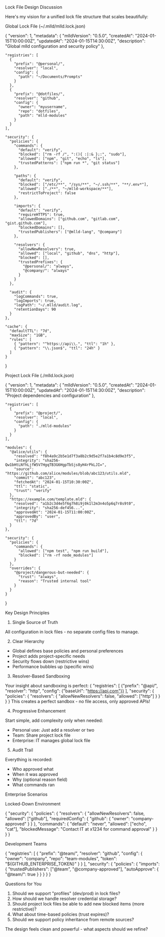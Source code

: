   Lock File Design Discussion

  Here's my vision for a unified lock file structure that scales beautifully:

  Global Lock File (~/.mlld/mlld.lock.json)

  {
    "version": 1,
    "metadata": {
      "mlldVersion": "0.5.0",
      "createdAt": "2024-01-15T10:00:00Z",
      "updatedAt": "2024-01-15T14:30:00Z",
      "description": "Global mlld configuration and security policy"
    },

    "registries": [
      {
        "prefix": "@personal/",
        "resolver": "local",
        "config": {
          "path": "~/Documents/Prompts"
        }
      },
      {
        "prefix": "@dotfiles/",
        "resolver": "github",
        "config": {
          "owner": "myusername",
          "repo": "dotfiles",
          "path": "mlld-modules"
        }
      }
    ],

    "security": {
      "policies": {
        "commands": {
          "default": "verify",
          "blocked": ["rm -rf /", ":(){ :|:& };:", "sudo"],
          "allowed": ["npm", "git", "echo", "ls"],
          "trustedPatterns": ["npm run *", "git status"]
        },

        "paths": {
          "default": "verify",
          "blocked": ["/etc/**", "/sys/**", "~/.ssh/**", "**/.env*"],
          "allowed": ["./**", "~/mlld-workspace/**"],
          "restrictToProject": false
        },

        "imports": {
          "default": "verify",
          "requireHTTPS": true,
          "allowedDomains": ["github.com", "gitlab.com", "gist.github.com"],
          "blockedDomains": [],
          "trustedPublishers": ["@mlld-lang", "@company"]
        },

        "resolvers": {
          "allowNewResolvers": true,
          "allowed": ["local", "github", "dns", "http"],
          "blocked": [],
          "trustedPrefixes": {
            "@personal/": "always",
            "@company/": "always"
          }
        }
      },

      "audit": {
        "logCommands": true,
        "logImports": true,
        "logPath": "~/.mlld/audit.log",
        "retentionDays": 90
      }
    },

    "cache": {
      "defaultTTL": "7d",
      "maxSize": "1GB",
      "rules": [
        { "pattern": "^https://api\\.", "ttl": "1h" },
        { "pattern": "\\.json$", "ttl": "24h" }
      ]
    }
  }

  Project Lock File (./mlld.lock.json)

  {
    "version": 1,
    "metadata": {
      "mlldVersion": "0.5.0",
      "createdAt": "2024-01-15T10:00:00Z",
      "updatedAt": "2024-01-15T14:30:00Z",
      "description": "Project dependencies and configuration"
    },

    "registries": [
      {
        "prefix": "@project/",
        "resolver": "local",
        "config": {
          "path": "./mlld-modules"
        }
      }
    ],

    "modules": {
      "@alice/utils": {
        "resolved": "f8h4a9c2b5e1d7f3a8b2c9d5e2f7a1b4c8d9e3f5",
        "integrity": "sha256-Qw1bHtLNfhLjfW5V7HgqTB3G6HgpTbSjs8yH4rPkLJI=",
        "source": "https://github.com/alice/modules/blob/abc123/utils.mld",
        "commit": "abc123",
        "fetchedAt": "2024-01-15T10:30:00Z",
        "ttl": "static",
        "trust": "verify"
      },
      "https://example.com/template.mld": {
        "resolved": "a1b2c3d4e5f6g7h8i9j0k1l2m3n4o5p6q7r8s9t0",
        "integrity": "sha256-def456...",
        "approvedAt": "2024-01-15T11:00:00Z",
        "approvedBy": "user",
        "ttl": "7d"
      }
    },

    "security": {
      "policies": {
        "commands": {
          "allowed": ["npm test", "npm run build"],
          "blocked": ["rm -rf node_modules"]
        }
      },
      "overrides": {
        "@project/dangerous-but-needed": {
          "trust": "always",
          "reason": "Trusted internal tool"
        }
      }
    }
  }

  Key Design Principles

  1. Single Source of Truth

  All configuration in lock files - no separate config files to manage.

  2. Clear Hierarchy

  - Global defines base policies and personal preferences
  - Project adds project-specific needs
  - Security flows down (restrictive wins)
  - Performance bubbles up (specific wins)

  3. Resolver-Based Sandboxing

  Your insight about sandboxing is perfect:
  {
    "registries": [
      {"prefix": "@api/", "resolver": "http", "config": {"baseUrl": "https://api.com"}}
    ],
    "security": {
      "policies": {
        "resolvers": {
          "allowNewResolvers": false,
          "allowed": ["http"]
        }
      }
    }
  }
  This creates a perfect sandbox - no file access, only approved APIs!

  4. Progressive Enhancement

  Start simple, add complexity only when needed:
  - Personal use: Just add a resolver or two
  - Team: Share project lock file
  - Enterprise: IT manages global lock file

  5. Audit Trail

  Everything is recorded:
  - Who approved what
  - When it was approved
  - Why (optional reason field)
  - What commands ran

  Enterprise Scenarios

  Locked-Down Environment

  {
    "security": {
      "policies": {
        "resolvers": {
          "allowNewResolvers": false,
          "allowed": ["github"],
          "requiredConfig": {
            "github": {
              "owner": "company-approved"
            }
          }
        },
        "commands": {
          "default": "never",
          "allowed": ["echo", "cat"],
          "blockedMessage": "Contact IT at x1234 for command approval"
        }
      }
    }
  }

  Development Teams

  {
    "registries": [
      {
        "prefix": "@team/",
        "resolver": "github",
        "config": {
          "owner": "company",
          "repo": "team-modules",
          "token": "${GITHUB_ENTERPRISE_TOKEN}"
        }
      }
    ],
    "security": {
      "policies": {
        "imports": {
          "trustedPublishers": ["@team", "@company-approved"],
          "autoApprove": {
            "@team/": true
          }
        }
      }
    }
  }

  Questions for You

  1. Should we support "profiles" (dev/prod) in lock files?
  2. How should we handle resolver credential storage?
  3. Should project lock files be able to add new blocked items (more restrictive)?
  4. What about time-based policies (trust expires)?
  5. Should we support policy inheritance from remote sources?

  The design feels clean and powerful - what aspects should we refine?